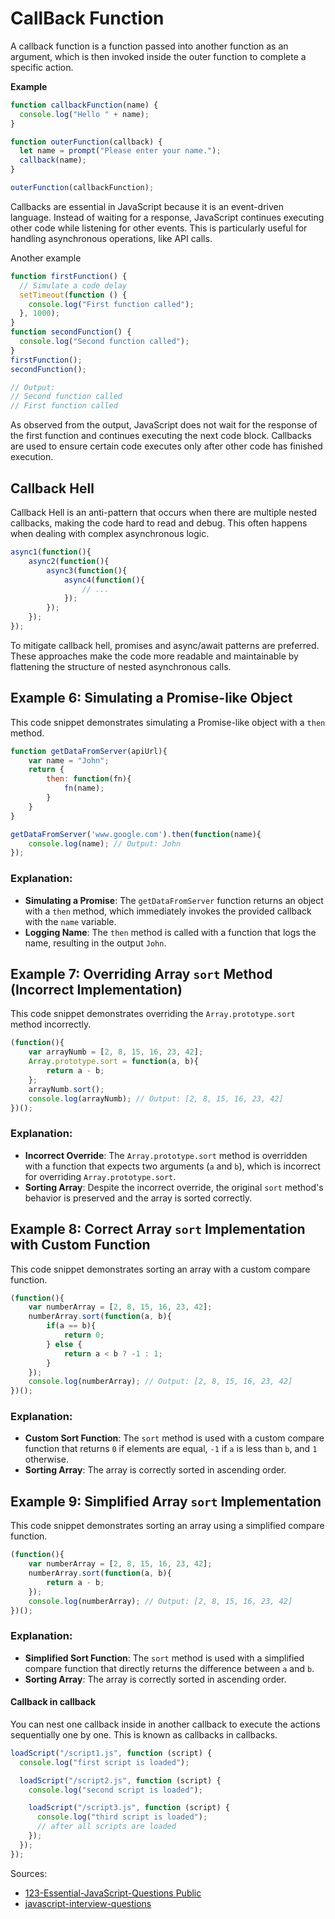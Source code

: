 # CallBack Function
A callback function is a function passed into another function as an argument, which is then invoked inside the outer 
function to complete a specific action.

**Example**
```js
function callbackFunction(name) {
  console.log("Hello " + name);
}

function outerFunction(callback) {
  let name = prompt("Please enter your name.");
  callback(name);
}

outerFunction(callbackFunction);
```
Callbacks are essential in JavaScript because it is an event-driven language. Instead of waiting for a response, 
JavaScript continues executing other code while listening for other events. This is particularly useful for handling 
asynchronous operations, like API calls.

Another example
```js
function firstFunction() {
  // Simulate a code delay
  setTimeout(function () {
    console.log("First function called");
  }, 1000);
}
function secondFunction() {
  console.log("Second function called");
}
firstFunction();
secondFunction();

// Output:
// Second function called
// First function called
```
As observed from the output, JavaScript does not wait for the response of the first function and continues executing the 
next code block. Callbacks are used to ensure certain code executes only after other code has finished execution.

## Callback Hell
Callback Hell is an anti-pattern that occurs when there are multiple nested callbacks, making the code hard to read and 
debug. This often happens when dealing with complex asynchronous logic.
```js
async1(function(){
    async2(function(){
        async3(function(){
            async4(function(){
                // ...
            });
        });
    });
});
```
To mitigate callback hell, promises and async/await patterns are preferred. These approaches make the code more readable 
and maintainable by flattening the structure of nested asynchronous calls.

## Example 6: Simulating a Promise-like Object

This code snippet demonstrates simulating a Promise-like object with a `then` method.

```javascript
function getDataFromServer(apiUrl){
    var name = "John";
    return {
        then: function(fn){
            fn(name);
        }
    }
}

getDataFromServer('www.google.com').then(function(name){
    console.log(name); // Output: John
});
```

### Explanation:
- **Simulating a Promise**: The `getDataFromServer` function returns an object with a `then` method, which immediately
  invokes the provided callback with the `name` variable.
- **Logging Name**: The `then` method is called with a function that logs the name, resulting in the output `John`.

## Example 7: Overriding Array `sort` Method (Incorrect Implementation)

This code snippet demonstrates overriding the `Array.prototype.sort` method incorrectly.

```javascript
(function(){
    var arrayNumb = [2, 8, 15, 16, 23, 42];
    Array.prototype.sort = function(a, b){
        return a - b;
    };
    arrayNumb.sort();
    console.log(arrayNumb); // Output: [2, 8, 15, 16, 23, 42]
})();
```

### Explanation:
- **Incorrect Override**: The `Array.prototype.sort` method is overridden with a function that expects two arguments (`a` and `b`), which is incorrect for overriding `Array.prototype.sort`.
- **Sorting Array**: Despite the incorrect override, the original `sort` method's behavior is preserved and the array is sorted correctly.

## Example 8: Correct Array `sort` Implementation with Custom Function

This code snippet demonstrates sorting an array with a custom compare function.

```javascript
(function(){
    var numberArray = [2, 8, 15, 16, 23, 42];
    numberArray.sort(function(a, b){
        if(a == b){
            return 0;
        } else {
            return a < b ? -1 : 1;
        }
    });
    console.log(numberArray); // Output: [2, 8, 15, 16, 23, 42]
})();
```

### Explanation:
- **Custom Sort Function**: The `sort` method is used with a custom compare function that returns `0` if elements are equal, `-1` if `a` is less than `b`, and `1` otherwise.
- **Sorting Array**: The array is correctly sorted in ascending order.

## Example 9: Simplified Array `sort` Implementation

This code snippet demonstrates sorting an array using a simplified compare function.

```javascript
(function(){
    var numberArray = [2, 8, 15, 16, 23, 42];
    numberArray.sort(function(a, b){
        return a - b;
    });
    console.log(numberArray); // Output: [2, 8, 15, 16, 23, 42]
})();
```

### Explanation:
- **Simplified Sort Function**: The `sort` method is used with a simplified compare function that directly returns the difference between `a` and `b`.
- **Sorting Array**: The array is correctly sorted in ascending order.


#### Callback in callback
You can nest one callback inside in another callback to execute the actions sequentially one by one. This is known as 
callbacks in callbacks.
```js
loadScript("/script1.js", function (script) {
  console.log("first script is loaded");

  loadScript("/script2.js", function (script) {
    console.log("second script is loaded");

    loadScript("/script3.js", function (script) {
      console.log("third script is loaded");
      // after all scripts are loaded
    });
  });
});
```

Sources:
* [123-Essential-JavaScript-Questions Public](https://github.com/ganqqwerty/123-Essential-JavaScript-Interview-Questions)
* [javascript-interview-questions](https://github.com/sudheerj/javascript-interview-questions)
